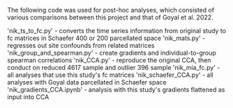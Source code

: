 The following code was used for post-hoc analyses, which consisted of various comparisons between this project and that of Goyal et al. 2022.

'nik_ts_to_fc.py' - converts the time series information from original study to fc matrices in Schaefer 400 or 200 parcellated space
'nik_mats.py' - regresses out site confounds from related matrices
'nik_group_and_spearman.py' - create gradients and individual-to-group spearman correlations
'nik_CCA.py' - reproduce the original CCA, then conduct on reduced 4617 sample and outlier 396 sample
'nik_mia_fc.py' - all analyses that use this study's fc matrices
'nik_schaefer_CCA.py' - all analyses with Goyal data parcellated in Schaefer space
'nik_gradients_CCA.ipynb' - analysis with this study's gradients flattened as input into CCA
